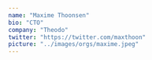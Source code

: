 ```yaml
---
name: "Maxime Thoonsen"
bio: "CTO"
company: "Theodo"
twitter: "https://twitter.com/maxthoon"
picture: "../images/orgs/maxime.jpeg"
---
```

